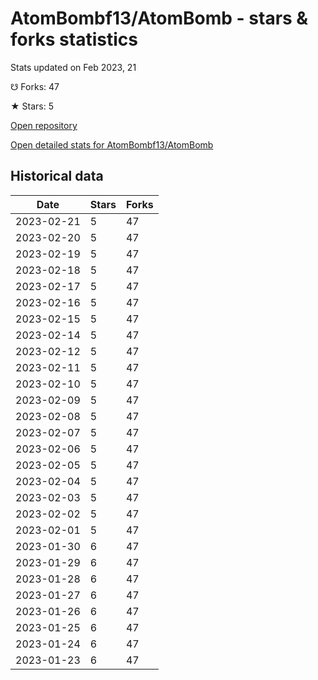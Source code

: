 # AtomBombf13/AtomBomb - stars & forks statistics

Stats updated on Feb 2023, 21

☋ Forks: 47

★ Stars: 5

[Open repository](https://github.com/AtomBombf13/AtomBomb)

[Open detailed stats for AtomBombf13/AtomBomb](https://reviewgithub.com/rep/AtomBombf13/AtomBomb)

## Historical data
| Date | Stars | Forks |
|------|-------|-------|
| 2023-02-21 | 5 | 47 | 
| 2023-02-20 | 5 | 47 | 
| 2023-02-19 | 5 | 47 | 
| 2023-02-18 | 5 | 47 | 
| 2023-02-17 | 5 | 47 | 
| 2023-02-16 | 5 | 47 | 
| 2023-02-15 | 5 | 47 | 
| 2023-02-14 | 5 | 47 | 
| 2023-02-12 | 5 | 47 | 
| 2023-02-11 | 5 | 47 | 
| 2023-02-10 | 5 | 47 | 
| 2023-02-09 | 5 | 47 | 
| 2023-02-08 | 5 | 47 | 
| 2023-02-07 | 5 | 47 | 
| 2023-02-06 | 5 | 47 | 
| 2023-02-05 | 5 | 47 | 
| 2023-02-04 | 5 | 47 | 
| 2023-02-03 | 5 | 47 | 
| 2023-02-02 | 5 | 47 | 
| 2023-02-01 | 5 | 47 | 
| 2023-01-30 | 6 | 47 | 
| 2023-01-29 | 6 | 47 | 
| 2023-01-28 | 6 | 47 | 
| 2023-01-27 | 6 | 47 | 
| 2023-01-26 | 6 | 47 | 
| 2023-01-25 | 6 | 47 | 
| 2023-01-24 | 6 | 47 | 
| 2023-01-23 | 6 | 47 | 

